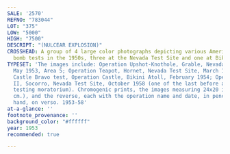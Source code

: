 ```yaml
---
SALE: '2570'
REFNO: "783044"
LOT: "375"
LOW: "5000"
HIGH: "7500"
DESCRIPT: "(NULCEAR EXPLOSION)"
CROSSHEAD: A group of 4 large color photographs depicting various American atomic
  bomb tests in the 1950s, three at the Nevada Test Site and one at Bikini Atoll.
TYPESET: 'The images include: Operation Upshot-Knothole, Grable, Nevada Test Site,
  May 1953, Area 5; Operation Teapot, Hornet, Nevada Test Site, March 1955; the infamous
  Castle Bravo test, Operation Castle, Bikini Atoll, February 1954; Operation Hardtack
  II, Socorro, Nevada Test Site, October 1958 (one of the last before a brief international
  testing moratorium). Chromogenic prints, the images measuring 24x20 inches (61x50.8
  cm.), and the reverse, each with the operation name and date, in pencil, in an unknown
  hand, on verso. 1953-58'
at-a-glance: ''
footnote_provenance: ''
background_color: "#ffffff"
year: 1953
recommended: true

---
```

